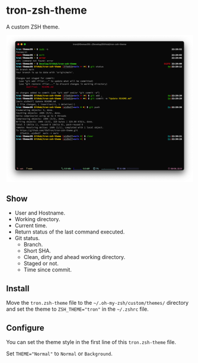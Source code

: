 # tron-zsh-theme

A custom ZSH theme.

![tron-zsh-theme](tron-zsh-theme.png)

## Show

* User and Hostname.
* Working directory.
* Current time.
* Return status of the last command executed.
* Git status.
  * Branch.
  * Short SHA.
  * Clean, dirty and ahead working directory.
  * Staged or not.
  * Time since commit.

## Install

Move the `tron.zsh-theme` file to the `~/.oh-my-zsh/custom/themes/` directory and set the theme to `ZSH_THEME="tron"` in the `~/.zshrc` file. 

## Configure

You can set the theme style in the first line of this `tron.zsh-theme` file. 

Set `THEME="Normal"` to `Normal` or `Background`. 

